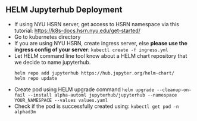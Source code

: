 ## HELM Jupyterhub Deployment
- If using NYU HSRN server, get access to HSRN namespace via this tutorial: https://k8s-docs.hsrn.nyu.edu/get-started/
- Go to kubernetes directory
- If you are using NYU HSRN, create ingress server, else **please use the ingress config of your server**:
  `kubectl create -f ingress.yml`
- Let HELM command line tool know about a HELM chart repository that we decide to name jupyterhub.
  ```
  helm repo add jupyterhub https://hub.jupyter.org/helm-chart/
  helm repo update
  ```
- Create pod using HELM upgrade command 
  `helm upgrade --cleanup-on-fail --install alpha-automl jupyterhub/jupyterhub --namespace YOUR_NAMESPACE --values values.yaml`
- Check if the pod is successfully created using:
  `kubectl get pod -n alphad3m`
